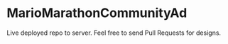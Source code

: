 # MarioMarathonCommunityAd
Live deployed repo to server. Feel free to send Pull Requests for designs.

